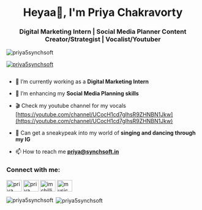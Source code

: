 
<h1 align="center">Heyaa👋, I'm Priya Chakravorty</h1>
<h3 align="center">Digital Marketing Intern | Social Media Planner Content Creator/Strategist | Vocalist/Youtuber</h3>

<p align="left"> <img src="https://komarev.com/ghpvc/?username=priya5synchsoft&label=Profile%20views&color=0e75b6&style=flat" alt="priya5synchsoft" /> </p>

<p align="left"> <a href="https://github.com/ryo-ma/github-profile-trophy"><img src="https://github-profile-trophy.vercel.app/?username=priya5synchsoft" alt="priya5synchsoft" /></a> </p>

<p align="left"> <a href="https://twitter.com/" target="blank"><img src="https://img.shields.io/twitter/follow/?logo=twitter&style=for-the-badge" alt="" /></a> </p>

- 🔭 I’m currently working as a **Digital Marketing Intern**

- 🌱 I’m enhancing my **Social Media Planning skills**

- 🎬 Check my youtube channel for my vocals [https://youtube.com/channel/UCocH1cd7glhsR9ZHNBN1Jkw](https://youtube.com/channel/UCocH1cd7glhsR9ZHNBN1Jkw)

- 💃 Can get a sneakypeak into my world of **singing and dancing through my IG**

- 📫 How to reach me **priya@synchsoft.in**

<h3 align="left">Connect with me:</h3>
<p align="left">
<a href="https://linkedin.com/in/priya chakravorty" target="blank"><img align="center" src="https://raw.githubusercontent.com/rahuldkjain/github-profile-readme-generator/master/src/images/icons/Social/linked-in-alt.svg" alt="priya chakravorty" height="30" width="40" /></a>
<a href="https://fb.com/priya chakravorty" target="blank"><img align="center" src="https://raw.githubusercontent.com/rahuldkjain/github-profile-readme-generator/master/src/images/icons/Social/facebook.svg" alt="priya chakravorty" height="30" width="40" /></a>
<a href="https://instagram.com/imchillingwbu" target="blank"><img align="center" src="https://raw.githubusercontent.com/rahuldkjain/github-profile-readme-generator/master/src/images/icons/Social/instagram.svg" alt="imchillingwbu" height="30" width="40" /></a>
<a href="https://www.youtube.com/c/music maniac-priya chakravorty" target="blank"><img align="center" src="https://raw.githubusercontent.com/rahuldkjain/github-profile-readme-generator/master/src/images/icons/Social/youtube.svg" alt="music maniac-priya chakravorty" height="30" width="40" /></a>
</p>

<p><img align="left" src="https://github-readme-stats.vercel.app/api/top-langs?username=priya5synchsoft&show_icons=true&locale=en&layout=compact" alt="priya5synchsoft" /></p>

<p>&nbsp;<img align="center" src="https://github-readme-stats.vercel.app/api?username=priya5synchsoft&show_icons=true&locale=en" alt="priya5synchsoft" /></p>
